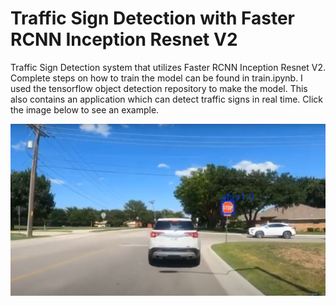 # Traffic Sign Detection with Faster RCNN Inception Resnet V2
Traffic Sign Detection system that utilizes Faster RCNN Inception Resnet V2. Complete steps on how to train the model can be found in train.ipynb. I used the tensorflow object detection repository to make the model. This also contains an application which can detect traffic signs in real time. Click the image below to see an example.

[![example](lib/vids/test.png)](https://www.youtube.com/watch?v=C2s5KFWO8eM)

